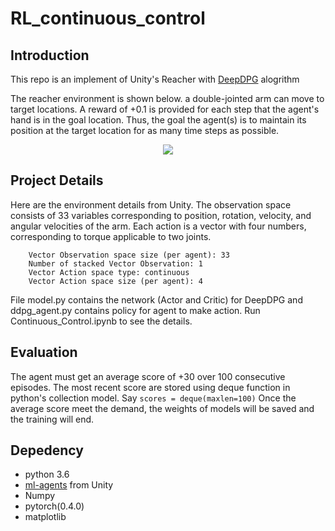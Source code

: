 # RL_continuous_control
## Introduction
This repo is an implement of Unity's Reacher with [DeepDPG](https://arxiv.org/abs/1509.02971) alogrithm

The reacher environment is shown below. a double-jointed arm can move to target locations. A reward of +0.1 is provided for each step that the agent's hand is in the goal location. Thus, the goal the agent(s) is to maintain its position at the target location for as many time steps as possible.

<p align="center">
<img src="https://s3.amazonaws.com/video.udacity-data.com/topher/2018/June/5b1ea778_reacher/reacher.gif">
</p>

## Project Details
Here are the environment details from Unity. The observation space consists of 33 variables corresponding to position, rotation, velocity, and angular velocities of the arm. Each action is a vector with four numbers, corresponding to torque applicable to two joints.
```
    Vector Observation space size (per agent): 33
    Number of stacked Vector Observation: 1
    Vector Action space type: continuous
    Vector Action space size (per agent): 4
```
File model.py contains the network (Actor and Critic) for DeepDPG and ddpg_agent.py contains policy for agent to make action. Run Continuous_Control.ipynb to see the details.

## Evaluation
The agent must get an average score of +30 over 100 consecutive episodes. The most recent score are stored using deque function in python's collection model. Say `scores = deque(maxlen=100)` Once the average score meet the demand, the weights of  models will be saved and the training will end.

## Depedency
- python 3.6
- [ml-agents](https://github.com/Unity-Technologies/ml-agents/blob/master/docs/Installation.md) from Unity
- Numpy
- pytorch(0.4.0)
- matplotlib


